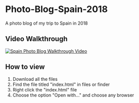 # Photo-Blog-Spain-2018
A photo blog of my trip to Spain in 2018 

## Video Walkthrough
[![Spain Photo Blog Walkthrough Video](http://img.youtube.com/vi/g_L4ux6PiN4/0.jpg)](http://www.youtube.com/watch?v=g_L4ux6PiN4 "Spain Photo Blog Walkthrough Video")

## How to view
1. Download all the files
2. Find the file titled "index.html" in files or finder
3. Right click the "index.html" file
4. Choose the option "Open with..." and choose any browser


